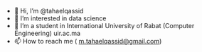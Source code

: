 - 👋 Hi, I’m @tahaelqassid
- 👀 I’m interested in data science
- 👀 I’m a student in International University of Rabat (Computer Engineering) uir.ac.ma
- 📫 How to reach me ( m.tahaelqassid@gmail.com) 


<!---
tahaelqassid/tahaelqassid is a ✨ special ✨ repository because its `README.md` (this file) appears on your GitHub profile.
You can click the Preview link to take a look at your changes.
--->
